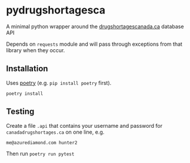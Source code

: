 # pydrugshortagesca

A minimal python wrapper around the [drugshortagescanada.ca](https://drugshortagescanada.ca) database API

Depends on `requests` module and will pass through exceptions from that library when they occur. 

## Installation

Uses [poetry](https://python-poetry.org/) (e.g. `pip install poetry` first). 

```
poetry install
```

## Testing

Create a file `.api` that contains your username and password for `canadadrugshortages.ca` on one line, e.g. 

```
me@azurediamond.com hunter2
```

Then run `poetry run pytest`
